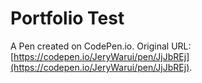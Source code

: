 # Portfolio Test

A Pen created on CodePen.io. Original URL: [https://codepen.io/JeryWarui/pen/JjJbREj](https://codepen.io/JeryWarui/pen/JjJbREj).
